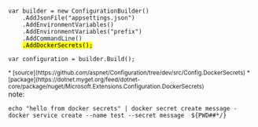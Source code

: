 <pre><code class="cs" data-trim data-noescape>
var builder = new ConfigurationBuilder()
    .AddJsonFile("appsettings.json")
    .AddEnvironmentVariables()
    .AddEnvironmentVariables("prefix")
    .AddCommandLine()
    <mark>.AddDockerSecrets();</mark>

var configuration = builder.Build();
</code></pre>

<small style="float: left">
* [source](https://github.com/aspnet/Configuration/tree/dev/src/Config.DockerSecrets)
* [package](https://dotnet.myget.org/feed/dotnet-core/package/nuget/Microsoft.Extensions.Configuration.DockerSecrets)

</small>

note:
```
echo "hello from docker secrets" | docker secret create message -
docker service create --name test --secret message  ${PWD##*/}
```